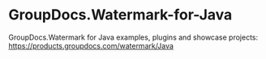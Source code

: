 # GroupDocs.Watermark-for-Java
GroupDocs.Watermark for Java examples, plugins and showcase projects: https://products.groupdocs.com/watermark/Java
